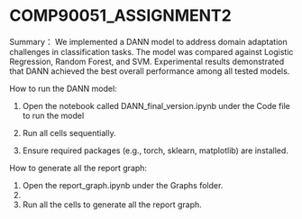 # COMP90051_ASSIGNMENT2
Summary：
We implemented a DANN model to address domain adaptation challenges in classification tasks. The model was compared against Logistic Regression, Random Forest, and SVM. Experimental results demonstrated that DANN achieved the best overall performance among all tested models.

How to run the DANN model:
1. Open the notebook called DANN_final_version.ipynb under the Code file to run the model

2. Run all cells sequentially.

3. Ensure required packages (e.g., torch, sklearn, matplotlib) are installed.

How to generate all the report graph:

1. Open the report_graph.ipynb under the Graphs folder.
2. 
3. Run all the cells to generate all the report graph.
   
